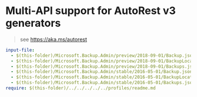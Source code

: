 # Multi-API support for AutoRest v3 generators

> see https://aka.ms/autorest

``` yaml $(enable-multi-api)
input-file:
  - $(this-folder)/Microsoft.Backup.Admin/preview/2018-09-01/Backup.json
  - $(this-folder)/Microsoft.Backup.Admin/preview/2018-09-01/BackupLocations.json
  - $(this-folder)/Microsoft.Backup.Admin/preview/2018-09-01/Backups.json
  - $(this-folder)/Microsoft.Backup.Admin/stable/2016-05-01/Backup.json
  - $(this-folder)/Microsoft.Backup.Admin/stable/2016-05-01/BackupLocations.json
  - $(this-folder)/Microsoft.Backup.Admin/stable/2016-05-01/Backups.json
require: $(this-folder)/../../../../../profiles/readme.md
```
